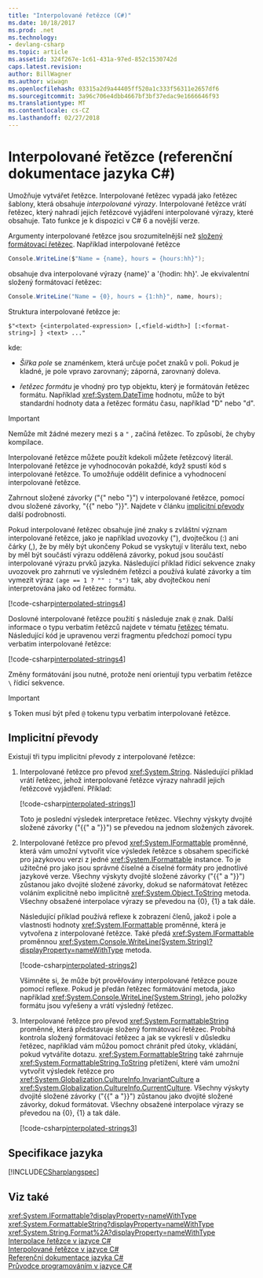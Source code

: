 ```yaml
---
title: "Interpolované řetězce (C#)"
ms.date: 10/18/2017
ms.prod: .net
ms.technology:
- devlang-csharp
ms.topic: article
ms.assetid: 324f267e-1c61-431a-97ed-852c1530742d
caps.latest.revision: 
author: BillWagner
ms.author: wiwagn
ms.openlocfilehash: 03315a2d9a44405ff520a1c333f56311e2657df6
ms.sourcegitcommit: 3a96c706e4dbb4667bf3bf37edac9e1666646f93
ms.translationtype: MT
ms.contentlocale: cs-CZ
ms.lasthandoff: 02/27/2018
---
```

# <a name="interpolated-strings-c-reference"></a>Interpolované řetězce (referenční dokumentace jazyka C#)

Umožňuje vytvářet řetězce.  Interpolované řetězec vypadá jako řetězec šablony, která obsahuje *interpolované výrazy*.  Interpolované řetězce vrátí řetězec, který nahradí jejich řetězcové vyjádření interpolované výrazy, které obsahuje. Tato funkce je k dispozici v C# 6 a novější verze.

Argumenty interpolované řetězce jsou srozumitelnější než [složený formátovací řetězec](../../../standard/base-types/composite-formatting.md#composite-format-string).  Například interpolované řetězce  
  
```csharp  
Console.WriteLine($"Name = {name}, hours = {hours:hh}");
```  
obsahuje dva interpolované výrazy {name}' a '{hodin: hh}'. Je ekvivalentní složený formátovací řetězec:

```csharp
Console.WriteLine("Name = {0}, hours = {1:hh}", name, hours); 
```  

Struktura interpolované řetězce je:  
  
```  
$"<text> {<interpolated-expression> [,<field-width>] [:<format-string>] } <text> ..."  
```  

kde: 

- *Šířka pole* se znaménkem, která určuje počet znaků v poli. Pokud je kladné, je pole vpravo zarovnaný; záporná, zarovnaný doleva. 

- *řetězec formátu* je vhodný pro typ objektu, který je formátován řetězec formátu. Například <xref:System.DateTime> hodnotu, může to být standardní hodnoty data a řetězec formátu času, například "D" nebo "d".

> [!IMPORTANT]
> Nemůže mít žádné mezery mezi `$` a `"` , začíná řetězec. To způsobí, že chyby kompilace.

 Interpolované řetězce můžete použít kdekoli můžete řetězcový literál.  Interpolované řetězce je vyhodnocován pokaždé, když spustí kód s interpolované řetězce. To umožňuje oddělit definice a vyhodnocení interpolované řetězce.  
  
 Zahrnout složené závorky ("{" nebo "}") v interpolované řetězce, pomocí dvou složené závorky, "{{" nebo "}}".  Najdete v článku [implicitní převody](#implicit-conversions) další podrobnosti.  

Pokud interpolované řetězec obsahuje jiné znaky s zvláštní význam interpolované řetězce, jako je například uvozovky ("), dvojtečkou (:) ani čárky (,), že by měly být ukončeny Pokud se vyskytují v literálu text, nebo by měl být součástí výrazu oddělená závorky, pokud jsou součástí interpolované výrazu prvků jazyka. Následující příklad řídicí sekvence znaky uvozovek pro zahrnutí ve výsledném řetězci a používá kulaté závorky a tím vymezit výraz `(age == 1 ? "" : "s")` tak, aby dvojtečkou není interpretována jako od řetězec formátu.

[!code-csharp[interpolated-strings4](../../../../samples/snippets/csharp/language-reference/keywords/interpolated-strings4.cs#1)]  

Doslovné interpolované řetězce použití `$` následuje znak `@` znak. Další informace o typu verbatim řetězců najdete v tématu [řetězec](string.md) tématu. Následující kód je upravenou verzi fragmentu předchozí pomocí typu verbatim interpolované řetězce:

[!code-csharp[interpolated-strings4](../../../../samples/snippets/csharp/language-reference/keywords/interpolated-strings5.cs#1)]  

Změny formátování jsou nutné, protože není orientují typu verbatim řetězce `\` řídicí sekvence.

> [!IMPORTANT]
> `$` Token musí být před `@` tokenu typu verbatim interpolované řetězce.


## <a name="implicit-conversions"></a>Implicitní převody  

Existují tři typu implicitní převody z interpolované řetězce:  

1. Interpolované řetězce pro převod <xref:System.String>. Následující příklad vrátí řetězec, jehož interpolované řetězce výrazy nahradil jejich řetězcové vyjádření. Příklad:

   [!code-csharp[interpolated-strings1](../../../../samples/snippets/csharp/language-reference/keywords/interpolated-strings1.cs#1)]  

   Toto je poslední výsledek interpretace řetězec. Všechny výskyty dvojité složené závorky ("{{" a "}}") se převedou na jednom složených závorek. 

2. Interpolované řetězce pro převod <xref:System.IFormattable> proměnné, která vám umožní vytvořit více výsledek řetězce s obsahem specifické pro jazykovou verzi z jedné <xref:System.IFormattable> instance. To je užitečné pro jako jsou správné číselné a číselné formáty pro jednotlivé jazykové verze.  Všechny výskyty dvojité složené závorky ("{{" a "}}") zůstanou jako dvojité složené závorky, dokud se naformátovat řetězec voláním explicitně nebo implicitně <xref:System.Object.ToString> metoda.  Všechny obsažené interpolace výrazy se převedou na {0}, {1} a tak dále.  

   Následující příklad používá reflexe k zobrazení členů, jakož i pole a vlastnosti hodnoty <xref:System.IFormattable> proměnné, která je vytvořena z interpolované řetězce. Také předá <xref:System.IFormattable> proměnnou <xref:System.Console.WriteLine(System.String)?displayProperty=nameWithType> metoda.

   [!code-csharp[interpolated-strings2](../../../../samples/snippets/csharp/language-reference/keywords/interpolated-strings2.cs#1)]  

   Všimněte si, že může být prověřovány interpolované řetězce pouze pomocí reflexe. Pokud je předán řetězec formátování metoda, jako například <xref:System.Console.WriteLine(System.String)>, jeho položky formátu jsou vyřešeny a vrátí výsledný řetězec. 

3. Interpolované řetězce pro převod <xref:System.FormattableString> proměnné, která představuje složený formátovací řetězec. Probíhá kontrola složený formátovací řetězec a jak se vykreslí v důsledku řetězec, například vám můžou pomoct chránit před útoky, vkládání, pokud vytváříte dotazu. <xref:System.FormattableString> také zahrnuje <xref:System.FormattableString.ToString> přetížení, které vám umožní vytvořit výsledek řetězce pro <xref:System.Globalization.CultureInfo.InvariantCulture> a <xref:System.Globalization.CultureInfo.CurrentCulture>.  Všechny výskyty dvojité složené závorky ("{{" a "}}") zůstanou jako dvojité složené závorky, dokud formátovat.  Všechny obsažené interpolace výrazy se převedou na {0}, {1} a tak dále.  

   [!code-csharp[interpolated-strings3](../../../../samples/snippets/csharp/language-reference/keywords/interpolated-strings3.cs#1)]  

## <a name="language-specification"></a>Specifikace jazyka  
 [!INCLUDE[CSharplangspec](~/includes/csharplangspec-md.md)]  
  
## <a name="see-also"></a>Viz také  
 <xref:System.IFormattable?displayProperty=nameWithType>  
 <xref:System.FormattableString?displayProperty=nameWithType>  
 <xref:System.String.Format%2A?displayProperty=nameWithType>  
 [Interpolace řetězce v jazyce C#](../../../csharp/tutorials/string-interpolation.md)  
 [Interpolované řetězce v jazyce C#](../../../csharp/quick-starts/interpolated-strings.yml)  
 [Referenční dokumentace jazyka C#](../../../csharp/language-reference/index.md)  
 [Průvodce programováním v jazyce C#](../../../csharp/programming-guide/index.md)
